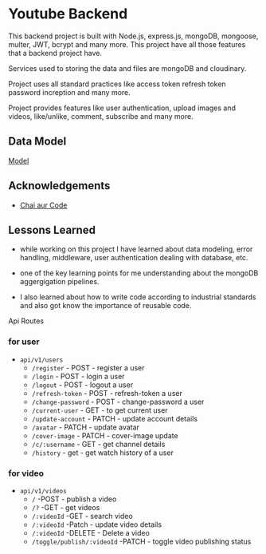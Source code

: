 # Youtube Backend

This backend project is built with Node.js, express.js, mongoDB, mongoose, multer, JWT, bcrypt and many more. This project have all those features that a backend project have.

Services used to storing the data and files are mongoDB and cloudinary.

Project uses all standard practices like access token refresh token password increption and many more.

Project provides features like user authentication, upload images and videos, like/unlike, comment, subscribe and many more.


## Data Model

[Model](https://app.eraser.io/workspace/YtPqZ1VogxGy1jzIDkzj)

## Acknowledgements
- [Chai aur Code](https://www.youtube.com/@chaiaurcode)

## Lessons Learned

- while working on this project I have learned about data modeling, error handling, middleware, user authentication dealing with database, etc.

- one of the key learning points for me understanding about the mongoDB aggergigation pipelines.

- I also learned about how to write code according to industrial standards and also got know the importance of reusable code.

Api Routes 

### for user

- ```api/v1/users```
    - ```/register``` - POST - register a user
    - ```/login``` - POST - login a user
    - ```/logout``` - POST - logout a user
    - ```/refresh-token``` - POST - refresh-token a user
    - ```/change-password``` - POST - change-password a user
    - ```/current-user``` - GET - to get current user
    - ```/update-account``` - PATCH - update account details
    - ```/avatar``` - PATCH - update avatar
    - ```/cover-image``` - PATCH - cover-image update
    - ```/c/:username``` - GET - get channel details
    - ```/history``` - get - get watch history of a user


### for video
- ```api/v1/videos```
    - ```/``` -POST - publish a video
    - ```/?``` -GET - get videos
    - ```/:videoId``` -GET - search video
    - ```/:videoId``` -Patch - update video details
    - ```/:videoId``` -DELETE - Delete a video
    - ```/toggle/publish/:videoId``` -PATCH - toggle video publishing status